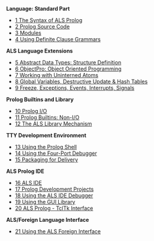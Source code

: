 <!--[Home]()-->
**Language: Standard Part**  
- [1 The Syntax of ALS Prolog](1-The-Syntax-of-ALS-Prolog.html)
- [2 Prolog Source Code](2-Prolog-Source-Code.html)
- [3 Modules](3-Modules.html)
- [4 Using Definite Clause Grammars](4-Using-Definite-Clause-Grammars.html)

**ALS Language Extensions**  
- [5 Abstract Data Types: Structure Definition](5-Abstract-Data-Types-Structure-Definition.html)
- [6 ObjectPro: Object Oriented Programming](6-ObjectPro-Object-Oriented-Programming.html)
- [7 Working with Uninterned Atoms](7-Working-with-Uninterned-Atoms.html)
- [8 Global Variables, Destructive Update & Hash Tables](8-Global-Variables,-Destructive-Update-&-Hash-Tables.html)
- [9 Freeze, Exceptions, Events, Interrupts, Signals](9-Freeze,-Exceptions,-Events,-Interrupts,-Signals.html)

**Prolog Builtins and Library**  
- [10 Prolog I/O](10-Prolog-I-O.html)
- [11 Prolog Builtins: Non-I/O](11-Prolog-Builtins-Non-I-O.html)
- [12 The ALS Library Mechanism](12-The-ALS-Library-Mechanism.html)

**TTY Development Environment**  
- [13 Using the Prolog Shell](13-Using-the-Prolog-Shell.html)
- [14 Using the Four-Port Debugger](14-Using-the-Four-Port-Debugger.html)
- [15 Packaging for Delivery](15-Packaging-for-Delivery.html)

**ALS Prolog IDE**  
- [16 ALS IDE](16-ALS-IDE.html)
- [17 Prolog Development Projects](17-Prolog-Development-Projects.html)
- [18 Using the ALS IDE Debugger](18-Using-the-ALS-IDE-Debugger.html)
- [19 Using the GUI Library](19-Using-the-GUI-Library.html)
- [20 ALS Prolog - TclTk Interface](20-ALS-Prolog---TclTk-Interface.html)

**ALS/Foreign Language Interface**  
- [21 Using the ALS Foreign Interface](21-Using-the-ALS-Foreign-Interface.html)
